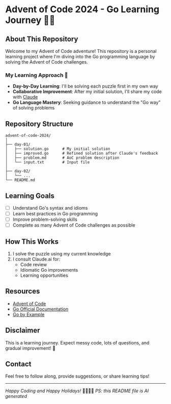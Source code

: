 # Advent of Code 2024 - Go Learning Journey 🎄🧊

## About This Repository

Welcome to my Advent of Code adventure! This repository is a personal learning project where I'm diving into the Go programming language by solving the Advent of Code challenges.

### My Learning Approach 🚀

- **Day-by-Day Learning**: I'll be solving each puzzle first in my own way
- **Collaborative Improvement**: After my initial solution, I'll share my code with [Claude](www.claude.ai)
- **Go Language Mastery**: Seeking guidance to understand the "Go way" of solving problems

## Repository Structure

```
advent-of-code-2024/
│
├── day-01/
│   ├── solution.go      # My initial solution
│   ├── improved.go      # Refined solution after Claude's feedback
│   ├── problem.md       # AoC problem description
│   └── input.txt        # Input file
│
├── day-02/
│   └── ...
└── README.md
```

## Learning Goals

- [ ] Understand Go's syntax and idioms
- [ ] Learn best practices in Go programming
- [ ] Improve problem-solving skills
- [ ] Complete as many Advent of Code challenges as possible

## How This Works

1. I solve the puzzle using my current knowledge
2. I consult Claude.ai for:
   - Code review
   - Idiomatic Go improvements
   - Learning opportunities

## Resources

- [Advent of Code](https://adventofcode.com/)
- [Go Official Documentation](https://golang.org/doc/)
- [Go by Example](https://gobyexample.com/)

## Disclaimer

This is a learning journey. Expect messy code, lots of questions, and gradual improvement! 🌱

## Contact

Feel free to follow along, provide suggestions, or share learning tips!

---

*Happy Coding and Happy Holidays!* 🎅🏼👩‍💻
*PS: this README file is AI generated*
